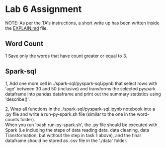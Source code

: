 # Lab 6 Assignment
NOTE: As per the TA's instructions, a short write up has been written inside the [EXPLAIN.md](Explain.md) file.

## Word Count
1 Save only the words that have count greater or equal to 3.

## Spark-sql
1, Add one more cell in ./spark-sql/pyspark-sql.ipynb that select rows with 'age' between 30 and 50 (inclusive) and transforms the selected pyspark dataframe into pandas dataframe and print out the summary statistics using 'describe()'.

2, Wrap all functions in the ./spark-sql/pyspark-sql.ipynb notebook into a .py file and write a run-py-spark.sh file (similar to the one in the word-counts folder). \
When you run 'bash run-py-spark.sh', the .py file should be executed with Spark (i.e including the steps of data reading data, data cleaning, data Transformation, but without the step in task 1 above), and the final dataframe should be stored as .csv file in the './data' folder.
